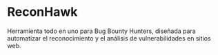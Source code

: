 # ReconHawk
Herramienta todo en uno para Bug Bounty Hunters, diseñada para automatizar el reconocimiento y el análisis de vulnerabilidades en sitios web.
